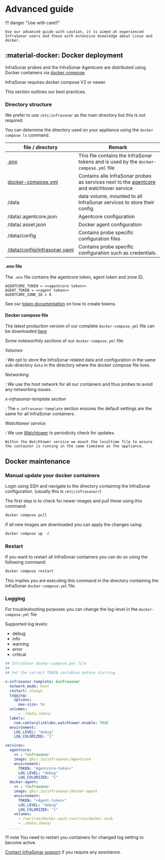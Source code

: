 # Advanced guide

!!! danger "Use with care!!"

    Use our advanced guide with caution, it is aimed at experienced InfraSonar users and those with extensive knowledge about Linux and docker.

## :material-docker: Docker deployment

InfraSonar probes and the InfraSonar Agentcore are distributed using Docker containers via [docker compose](https://docs.docker.com/compose/).

InfraSonar requires docker compose V2 or newer.

This section outlines our best practices.

### Directory structure

We prefer to use `/etc/infrasonar` as the main directory but this is not required.

You can determine the directory used on your appliance using the `docker compose ls` command.

file / directory                                  | Remark
--------------------------------------------------|------------------------------
[.env](#env-file)                                 | This file contains the InfraSonar tokens and is used by the `docker-compose.yml` file
[docker-compose.yml](#docker-compose-file)        | Contains alle InfraSonar probes as services next to the [agentcore](../agentcore.md) and watchtover service
/data                                             | data volume, mounted to all InfraSonar services to store their config
/data/.agentcore.json                             | Agentcore configuration 
/data/.asset.json                                 | Docker agent configuration
/data/config                                      | Contains probe specific configuration files
[/data/config/infrasonar.yaml](./credentials.md)  | Contains probe specific configuration such as credentials.


#### .env file

The `.env` file contains the agentcore token, agent token and zone ID.

```
AGENTCORE_TOKEN = <<agentcore token>>
AGENT_TOKEN = <<agent token>>
AGENTCORE_ZONE_ID = 0
```

See our [token documentation](../../../application/tokens.md) on how to create tokens.

#### Docker compose file

The latest production version of our complete `docker-compose.yml` file can be downloaded [here](./docker-compose.yml)

Some noteworthily sections of our `docker-compose.yml` file:

*Volumes*

:   We opt to store the InfraSonar related data and configuration in the same sub-directory `data` in the directory where the docker compose file lives.

*Networking*

:   We use the host network for all our containers and thus probes to avoid any networking issues.

*x-infrasonar-template section*

:   The `x-infrasonar-template` section ensures the default settings are the same for all InfraSonar containers.

*Watchtower service*

:   We use [Watchtower](https://containrrr.dev/watchtower/) to periodicity check for updates.

    Within the Watchtower service we mount the localtime file to ensure the container is running in the same timezone as the appliance.


## Docker maintenance  

### Manual update your docker containers

Login using SSH and navigate to the directory containing the InfraSonar configuration. (usually this is `/etc/infrasonar/`)

The first step is to check for newer images and pull these using this command:

```bash
docker compose pull
```

If all new images are downloaded you can apply the changes using:
```bash
docker compose up -d
```

### Restart

If you want to restart all InfraSonar containers you can do so using the following command:

```bash
docker compose restart
```

This implies you are executing this command in the directory containing the InfraSonar `docker-compose.yml` file.

### Logging

For troubleshooting purposes you can change the log-level in the `docker-compose.yml` file

Supported log levels:

* debug
* info
* warning
* error
* critical


```yaml title="docker-compose.yml" hl_lines="16 17 25 26  32 33" linenums="1"
## InfraSonar docker-compose.yml file
##
## Set the correct TOKEN variables before starting.

x-infrasonar-template: &infrasonar
  network_mode: host
  restart: always
  logging:
    options:
      max-size: 5m
  volumes:
      - ./data:/data/
  labels:
    com.centurylinklabs.watchtower.enable: TRUE
  environment:
    LOG_LEVEL: "debug"
    LOG_COLORIZED: "1"

services:
  agentcore:
    << : *infrasonar
    image: ghcr.io/infrasonar/agentcore
    environment:
      TOKEN: "Agentcore-token»"
      LOG_LEVEL: "debug"
      LOG_COLORIZED: "1"
  docker-agent:
    << : *infrasonar
    image: ghcr.io/infrasonar/docker-agent
    environment:
      TOKEN: "«Agent-token»"
      LOG_LEVEL: "debug"
      LOG_COLORIZED: "1"
    volumes:
      - /var/run/docker.sock:/var/run/docker.sock
      - ./data:/data/
  .....
```

!!! note
    You need to restart you containers for changed log setting to become active.

[Contact InfraSonar support](../../../introduction/support.md) if you require any assistance.
